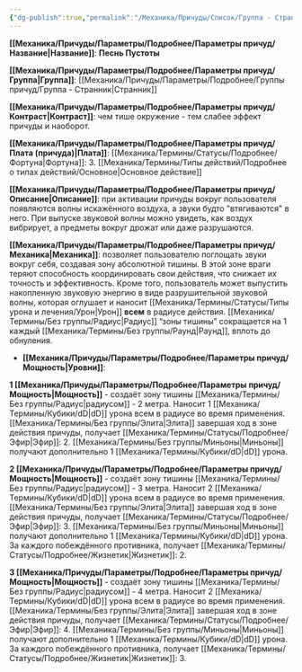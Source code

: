```yaml
---
{"dg-publish":true,"permalink":"/Механика/Причуды/Список/Группа - Странник/Песнь Пустоты/","noteIcon":"","created":"2025-09-07T13:19:22.679+03:00","updated":"2025-10-20T13:31:33.102+03:00"}
---
```



**[[Механика/Причуды/Параметры/Подробнее/Параметры причуд/Название\|Название]]**: **Песнь Пустоты**

**[[Механика/Причуды/Параметры/Подробнее/Параметры причуд/Группа\|Группа]]**: [[Механика/Причуды/Параметры/Подробнее/Группы причуд/Группа - Странник\|Странник]] 

**[[Механика/Причуды/Параметры/Подробнее/Параметры причуд/Контраст\|Контраст]]**: чем тише окружение - тем слабее эффект причуды и наоборот.

**[[Механика/Причуды/Параметры/Подробнее/Параметры причуд/Плата (причуда)\|Плата]]**: [[Механика/Термины/Статусы/Подробнее/Фортуна\|Фортуна]]: 3. [[Механика/Термины/Типы действий/Подробнее о типах действий/Основное\|Основное действие]]

**[[Механика/Причуды/Параметры/Подробнее/Параметры причуд/Описание\|Описание]]**: при активации причуды вокруг пользователя появляются волны искажённого воздуха, а звуки будто "втягиваются" в него. При выпуске звуковой волны можно увидеть, как воздух вибрирует, а предметы вокруг дрожат или даже разрушаются. 

**[[Механика/Причуды/Параметры/Подробнее/Параметры причуд/Механика\|Механика]]**: позволяет пользователю поглощать звуки вокруг себя, создавая зону абсолютной тишины. В этой зоне враги теряют способность координировать свои действия, что снижает их точность и эффективность. Кроме того, пользователь может выпустить накопленную звуковую энергию в виде разрушительной звуковой волны, которая оглушает и наносит [[Механика/Термины/Статусы/Типы урона и лечения/Урон\|Урон]] **всем** в радиусе действия. [[Механика/Термины/Без группы/Радиус\|Радиус]] “зоны тишины” сокращается на 1 каждый [[Механика/Термины/Без группы/Раунд\|Раунд]], вплоть до обнуления. 


- **[[Механика/Причуды/Параметры/Подробнее/Параметры причуд/Мощность\|Уровни]]**:

**1 [[Механика/Причуды/Параметры/Подробнее/Параметры причуд/Мощность\|Мощность]]** - создаёт зону тишины [[Механика/Термины/Без группы/Радиус\|радиусом]] - 2 метра. Наносит 1 [[Механика/Термины/Кубики/dD\|dD]] урона всем в радиусе во время применения.
[[Механика/Термины/Без группы/Элита\|Элита]] завершая ход в зоне действия причуды, получает [[Механика/Термины/Статусы/Подробнее/Эфир\|Эфир]]: 2.
[[Механика/Термины/Без группы/Миньоны\|Миньоны]] получают дополнительно 1 [[Механика/Термины/Кубики/dD\|dD]] урона. 


**2 [[Механика/Причуды/Параметры/Подробнее/Параметры причуд/Мощность\|Мощность]]** - создаёт зону тишины [[Механика/Термины/Без группы/Радиус\|радиусом]] - 3 метра. Наносит 2 [[Механика/Термины/Кубики/dD\|dD]] урона всем в радиусе во время применения.
[[Механика/Термины/Без группы/Элита\|Элита]] завершая ход в зоне действия причуды, получает [[Механика/Термины/Статусы/Подробнее/Эфир\|Эфир]]: 3.
[[Механика/Термины/Без группы/Миньоны\|Миньоны]] получают дополнительно 1 [[Механика/Термины/Кубики/dD\|dD]] урона. 
За каждого побеждённого противника, получает [[Механика/Термины/Статусы/Подробнее/Жизнетик\|Жизнетик]]: 2. 


**3 [[Механика/Причуды/Параметры/Подробнее/Параметры причуд/Мощность\|Мощность]]** - создаёт зону тишины [[Механика/Термины/Без группы/Радиус\|радиусом]] - 4 метра. Наносит 2 [[Механика/Термины/Кубики/dD\|dD]] урона всем в радиусе во время применения.
[[Механика/Термины/Без группы/Элита\|Элита]] завершая ход в зоне действия причуды, получает [[Механика/Термины/Статусы/Подробнее/Эфир\|Эфир]]: 4.
[[Механика/Термины/Без группы/Миньоны\|Миньоны]] получают дополнительно 1 [[Механика/Термины/Кубики/dD\|dD]] урона. 
За каждого побеждённого противника, получает [[Механика/Термины/Статусы/Подробнее/Жизнетик\|Жизнетик]]: 3. 